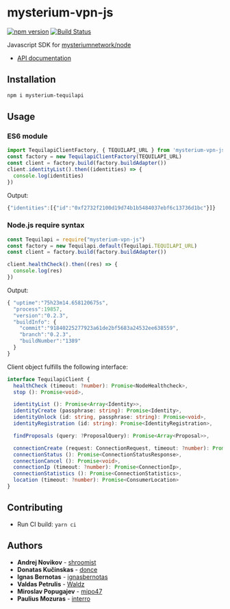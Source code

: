 # mysterium-vpn-js

[![npm version](https://badge.fury.io/js/mysterium-vpn-js.svg)](https://badge.fury.io/js/mysterium-vpn-js)
[![Build Status](https://travis-ci.com/mysteriumnetwork/mysterium-vpn-js.svg?branch=master)](https://travis-ci.com/mysteriumnetwork/mysterium-vpn-js)

Javascript SDK for [mysteriumnetwork/node](https://github.com/mysteriumnetwork/node)  

* [API documentation](http://tequilapi.mysterium.network)

## Installation

```bash
npm i mysterium-tequilapi
```

## Usage

### ES6 module

```js
import TequilapiClientFactory, { TEQUILAPI_URL } from 'mysterium-vpn-js'
const factory = new TequilapiClientFactory(TEQUILAPI_URL)
const client = factory.build(factory.buildAdapter())
client.identityList().then((identities) => {
  console.log(identities)
})
```

Output:

```js
{"identities":[{"id":"0xf2732f2100d19d74b1b5484037ebf6c13736d1bc"}]}
```

### Node.js require syntax

```javascript
const Tequilapi = require("mysterium-vpn-js")
const factory = new Tequilapi.default(Tequilapi.TEQUILAPI_URL)
const client = factory.build(factory.buildAdapter())

client.healthCheck().then((res) => {
  console.log(res)
})
```

Output:

```js
{ "uptime":"75h23m14.658120675s",
  "process":19857,
  "version":"0.2.3",
  "buildInfo": {
    "commit":"91840225277923a61de2bf5683a24532ee638559",
    "branch":"0.2.3",
    "buildNumber":"1389"
  }
}
```

Client object fulfills the following interface:
```typescript
interface TequilapiClient {
  healthCheck (timeout: ?number): Promise<NodeHealthcheck>,
  stop (): Promise<void>,

  identityList (): Promise<Array<Identity>>,
  identityCreate (passphrase: string): Promise<Identity>,
  identityUnlock (id: string, passphrase: string): Promise<void>,
  identityRegistration (id: string): Promise<IdentityRegistration>,

  findProposals (query: ?ProposalQuery): Promise<Array<Proposal>>,

  connectionCreate (request: ConnectionRequest, timeout: ?number): Promise<ConnectionStatusResponse>,
  connectionStatus (): Promise<ConnectionStatusResponse>,
  connectionCancel (): Promise<void>,
  connectionIp (timeout: ?number): Promise<ConnectionIp>,
  connectionStatistics (): Promise<ConnectionStatistics>,
  location (timeout: ?number): Promise<ConsumerLocation>
}
```

## Contributing

* Run CI build: `yarn ci`

## Authors
* **Andrej Novikov** - [shroomist](https://github.com/shroomist)
* **Donatas Kučinskas** - [donce](https://github.com/donce)
* **Ignas Bernotas** - [ignasbernotas](https://github.com/ignasbernotas)
* **Valdas Petrulis** - [Waldz](https://github.com/Waldz)
* **Miroslav Popugajev** - [mipo47](https://github.com/mipo47)
* **Paulius Mozuras** - [interro](https://github.com/interro)
